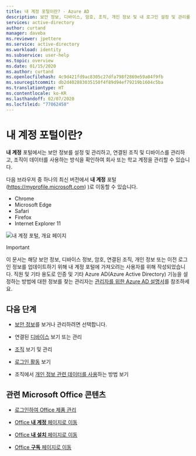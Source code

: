```yaml
---
title: 내 계정 포털이란? - Azure AD
description: 보안 정보, 디바이스, 암호, 조직, 개인 정보 및 내 로그인 설정 및 관리를 포함하여 내 계정 포털 및 해당 기능을 가져오는 방법입니다.
services: active-directory
author: curtand
manager: daveba
ms.reviewer: jpettere
ms.service: active-directory
ms.workload: identity
ms.subservice: user-help
ms.topic: overview
ms.date: 01/15/2020
ms.author: curtand
ms.openlocfilehash: 4c9d421fd9ac8305c27dfa798f2869e59a04f9fb
ms.sourcegitcommit: db2d402883035150f4f89d94ef79219b1604c5ba
ms.translationtype: HT
ms.contentlocale: ko-KR
ms.lasthandoff: 02/07/2020
ms.locfileid: "77062458"
---
```

# <a name="what-is-the-my-account-portal"></a>내 계정 포털이란?

**내 계정** 포털에서는 보안 정보를 설정 및 관리하고, 연결된 조직 및 디바이스를 관리하고, 조직이 데이터를 사용하는 방식을 확인하여 회사 또는 학교 계정을 관리할 수 있습니다.

다음 브라우저 중 하나의 최신 버전에서 **내 계정** 포털(https://myprofile.microsoft.com) )로 이동할 수 있습니다.

- Chrome
- Microsoft Edge
- Safari
- Firefox
- Internet Explorer 11

![내 계정 포털, 개요 페이지](media/my-account-portal/my-account-portal-overview.png)

>[!Important]
>이 문서는 해당 보안 정보, 디바이스 정보, 암호, 연결된 조직, 개인 정보 또는 이전 로그인 정보를 업데이트하기 위해 내 계정 포털에 가져오려는 사용자를 위해 작성되었습니다. 직원 및 기타 용도로 인증 및 기타 Azure AD(Azure Active Directory) 기능을 설정하는 방법에 대한 정보를 찾는 관리자는 [관리자를 위한 Azure AD 설명서](https://docs.microsoft.com/azure/active-directory/)를 참조하세요.

## <a name="next-steps"></a>다음 단계

- [보안 정보](user-help-security-info-overview.md)를 보거나 관리하려면 선택합니다.

- 연결된 [디바이스](my-account-portal-devices-page.md) 보기 또는 관리

- [조직](my-account-portal-organizations-page.md) 보기 및 관리

- [로그인 활동](my-account-portal-sign-ins-page.md) 보기

- 조직에서 [개인 정보 관련 데이터를 사용](my-account-portal-privacy-page.md)하는 방법 보기

## <a name="related-microsoft-office-content"></a>관련 Microsoft Office 콘텐츠

- [로그인하여 Office 제품 관리](https://support.office.com/article/sign-in-to-manage-your-office-product-959ac957-8d37-4ae4-b1b6-d6e4874e013f)

- [Office **내 계정** 페이지로 이동](https://portal.office.com/account/)

- [Office **내 설치** 페이지로 이동](https://portal.office.com/account/#installs)

- [Office **구독** 페이지로 이동](https://portal.office.com/account/#subscriptions)